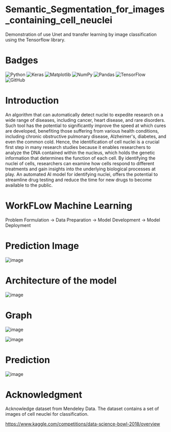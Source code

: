 # Semantic_Segmentation_for_images_containing_cell_neuclei
 Demonstration of use Unet and transfer learning by image classification using the Tensorflow library. 

# Badges
![Python](https://img.shields.io/badge/python-3670A0?style=for-the-badge&logo=python&logoColor=ffdd54)
![Keras](https://img.shields.io/badge/Keras-%23D00000.svg?style=for-the-badge&logo=Keras&logoColor=white)
![Matplotlib](https://img.shields.io/badge/Matplotlib-%23ffffff.svg?style=for-the-badge&logo=Matplotlib&logoColor=black)
![NumPy](https://img.shields.io/badge/numpy-%23013243.svg?style=for-the-badge&logo=numpy&logoColor=white)
![Pandas](https://img.shields.io/badge/pandas-%23150458.svg?style=for-the-badge&logo=pandas&logoColor=white)
![TensorFlow](https://img.shields.io/badge/TensorFlow-%23FF6F00.svg?style=for-the-badge&logo=TensorFlow&logoColor=white)
![GitHub](https://img.shields.io/badge/github-%23121011.svg?style=for-the-badge&logo=github&logoColor=white)

# Introduction
An algorithm that can automatically detect nuclei to expedite research on a wide range of diseases, including cancer, heart disease, and rare disorders. Such tool has the potential to significantly improve the speed at which cures are developed, benefiting those suffering from various health conditions, including chronic obstructive pulmonary disease, Alzheimer's, diabetes, and even the common cold.
Hence, the identification of cell nuclei is a crucial first step in many research studies because it enables researchers to analyze the DNA contained within the nucleus, which holds the genetic information that determines the function of each cell. By identifying the nuclei of cells, researchers can examine how cells respond to different treatments and gain insights into the underlying biological processes at play. An automated AI model for identifying nuclei, offers the potential to streamline drug testing and reduce the time for new drugs to become available to the public.

# WorkFLow Machine Learning 
Problem Formulation → Data Preparation → Model Development → Model Deployment

# Prediction Image
![image](https://user-images.githubusercontent.com/121663029/212260586-65396776-0f73-47bd-bba6-9017d2789376.png)

# Architecture of the model
![image](https://user-images.githubusercontent.com/121663029/212263491-7262735c-1dc3-49ea-8f45-e305feff7072.png)

# Graph
![image](https://user-images.githubusercontent.com/121663029/212265493-04e3c378-3547-492d-97a5-14f5238af95a.png)

![image](https://user-images.githubusercontent.com/121663029/212265540-d044882e-62c0-424b-a940-dcc52c0b8e11.png)

# Prediction
![image](https://user-images.githubusercontent.com/121663029/212265628-ed61b8df-f185-4aa1-9978-78aee847b60f.png)


# Acknowledgment
Acknowledge dataset from Mendeley Data. 
The dataset contains a set of images of cell neuclei for classification.

https://www.kaggle.com/competitions/data-science-bowl-2018/overview

 
